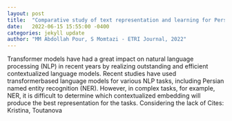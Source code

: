 ```yaml
---
layout: post
title:  "Comparative study of text representation and learning for Persian named entity recognition"
date:   2022-06-15 15:55:00 -0400
categories: jekyll update
author: "MM Abdollah Pour, S Momtazi - ETRI Journal, 2022"
---
```

Transformer models have had a great impact on natural language processing (NLP) in recent years by realizing outstanding and efficient contextualized language models. Recent studies have used transformerbased language models for various NLP tasks, including Persian named entity recognition (NER). However, in complex tasks, for example, NER, it is difficult to determine which contextualized embedding will produce the best representation for the tasks. Considering the lack of  Cites: Kristina, Toutanova